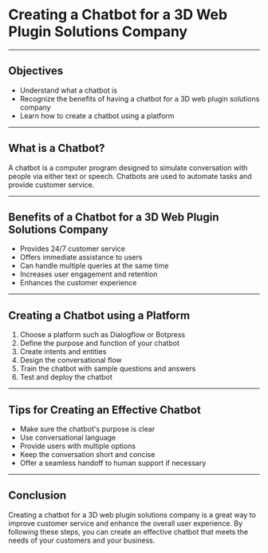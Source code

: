 # Creating a Chatbot for a 3D Web Plugin Solutions Company
---

## Objectives
- Understand what a chatbot is
- Recognize the benefits of having a chatbot for a 3D web plugin solutions company
- Learn how to create a chatbot using a platform

---

## What is a Chatbot?
A chatbot is a computer program designed to simulate conversation with people via either text or speech. Chatbots are used to automate tasks and provide customer service.

---

## Benefits of a Chatbot for a 3D Web Plugin Solutions Company
- Provides 24/7 customer service
- Offers immediate assistance to users 
- Can handle multiple queries at the same time
- Increases user engagement and retention
- Enhances the customer experience 

--- 

## Creating a Chatbot using a Platform
1. Choose a platform such as Dialogflow or Botpress 
2. Define the purpose and function of your chatbot 
3. Create intents and entities 
4. Design the conversational flow 
5. Train the chatbot with sample questions and answers 
6. Test and deploy the chatbot 

---

## Tips for Creating an Effective Chatbot 
- Make sure the chatbot's purpose is clear 
- Use conversational language 
- Provide users with multiple options 
- Keep the conversation short and concise 
- Offer a seamless handoff to human support if necessary 

---

## Conclusion
Creating a chatbot for a 3D web plugin solutions company is a great way to improve customer service and enhance the overall user experience. By following these steps, you can create an effective chatbot that meets the needs of your customers and your business.